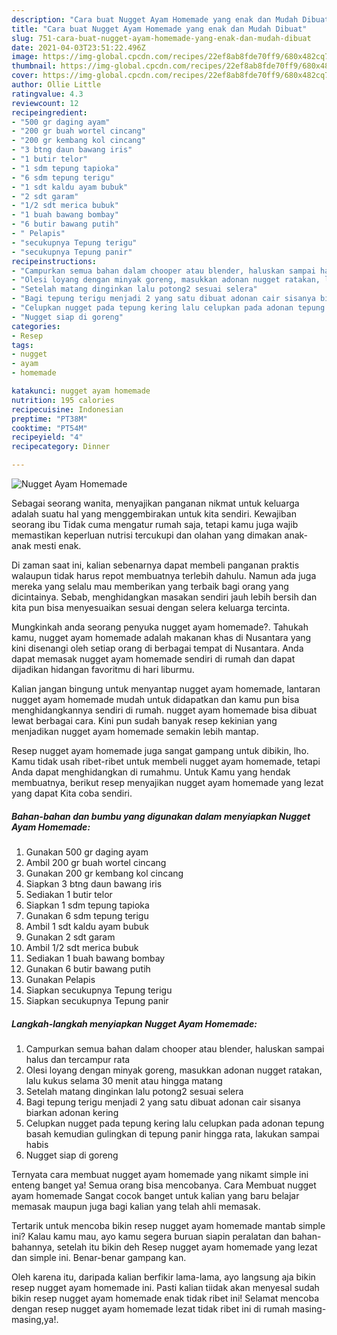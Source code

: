 ```yaml
---
description: "Cara buat Nugget Ayam Homemade yang enak dan Mudah Dibuat"
title: "Cara buat Nugget Ayam Homemade yang enak dan Mudah Dibuat"
slug: 751-cara-buat-nugget-ayam-homemade-yang-enak-dan-mudah-dibuat
date: 2021-04-03T23:51:22.496Z
image: https://img-global.cpcdn.com/recipes/22ef8ab8fde70ff9/680x482cq70/nugget-ayam-homemade-foto-resep-utama.jpg
thumbnail: https://img-global.cpcdn.com/recipes/22ef8ab8fde70ff9/680x482cq70/nugget-ayam-homemade-foto-resep-utama.jpg
cover: https://img-global.cpcdn.com/recipes/22ef8ab8fde70ff9/680x482cq70/nugget-ayam-homemade-foto-resep-utama.jpg
author: Ollie Little
ratingvalue: 4.3
reviewcount: 12
recipeingredient:
- "500 gr daging ayam"
- "200 gr buah wortel cincang"
- "200 gr kembang kol cincang"
- "3 btng daun bawang iris"
- "1 butir telor"
- "1 sdm tepung tapioka"
- "6 sdm tepung terigu"
- "1 sdt kaldu ayam bubuk"
- "2 sdt garam"
- "1/2 sdt merica bubuk"
- "1 buah bawang bombay"
- "6 butir bawang putih"
- " Pelapis"
- "secukupnya Tepung terigu"
- "secukupnya Tepung panir"
recipeinstructions:
- "Campurkan semua bahan dalam chooper atau blender, haluskan sampai halus dan tercampur rata"
- "Olesi loyang dengan minyak goreng, masukkan adonan nugget ratakan, lalu kukus selama 30 menit atau hingga matang"
- "Setelah matang dinginkan lalu potong2 sesuai selera"
- "Bagi tepung terigu menjadi 2 yang satu dibuat adonan cair sisanya biarkan adonan kering"
- "Celupkan nugget pada tepung kering lalu celupkan pada adonan tepung basah kemudian gulingkan di tepung panir hingga rata, lakukan sampai habis"
- "Nugget siap di goreng"
categories:
- Resep
tags:
- nugget
- ayam
- homemade

katakunci: nugget ayam homemade 
nutrition: 195 calories
recipecuisine: Indonesian
preptime: "PT38M"
cooktime: "PT54M"
recipeyield: "4"
recipecategory: Dinner

---
```



![Nugget Ayam Homemade](https://img-global.cpcdn.com/recipes/22ef8ab8fde70ff9/680x482cq70/nugget-ayam-homemade-foto-resep-utama.jpg)

Sebagai seorang wanita, menyajikan panganan nikmat untuk keluarga adalah suatu hal yang menggembirakan untuk kita sendiri. Kewajiban seorang ibu Tidak cuma mengatur rumah saja, tetapi kamu juga wajib memastikan keperluan nutrisi tercukupi dan olahan yang dimakan anak-anak mesti enak.

Di zaman  saat ini, kalian sebenarnya dapat membeli panganan praktis walaupun tidak harus repot membuatnya terlebih dahulu. Namun ada juga mereka yang selalu mau memberikan yang terbaik bagi orang yang dicintainya. Sebab, menghidangkan masakan sendiri jauh lebih bersih dan kita pun bisa menyesuaikan sesuai dengan selera keluarga tercinta. 



Mungkinkah anda seorang penyuka nugget ayam homemade?. Tahukah kamu, nugget ayam homemade adalah makanan khas di Nusantara yang kini disenangi oleh setiap orang di berbagai tempat di Nusantara. Anda dapat memasak nugget ayam homemade sendiri di rumah dan dapat dijadikan hidangan favoritmu di hari liburmu.

Kalian jangan bingung untuk menyantap nugget ayam homemade, lantaran nugget ayam homemade mudah untuk didapatkan dan kamu pun bisa menghidangkannya sendiri di rumah. nugget ayam homemade bisa dibuat lewat berbagai cara. Kini pun sudah banyak resep kekinian yang menjadikan nugget ayam homemade semakin lebih mantap.

Resep nugget ayam homemade juga sangat gampang untuk dibikin, lho. Kamu tidak usah ribet-ribet untuk membeli nugget ayam homemade, tetapi Anda dapat menghidangkan di rumahmu. Untuk Kamu yang hendak membuatnya, berikut resep menyajikan nugget ayam homemade yang lezat yang dapat Kita coba sendiri.

<!--inarticleads1-->

##### Bahan-bahan dan bumbu yang digunakan dalam menyiapkan Nugget Ayam Homemade:

1. Gunakan 500 gr daging ayam
1. Ambil 200 gr buah wortel cincang
1. Gunakan 200 gr kembang kol cincang
1. Siapkan 3 btng daun bawang iris
1. Sediakan 1 butir telor
1. Siapkan 1 sdm tepung tapioka
1. Gunakan 6 sdm tepung terigu
1. Ambil 1 sdt kaldu ayam bubuk
1. Gunakan 2 sdt garam
1. Ambil 1/2 sdt merica bubuk
1. Sediakan 1 buah bawang bombay
1. Gunakan 6 butir bawang putih
1. Gunakan  Pelapis
1. Siapkan secukupnya Tepung terigu
1. Siapkan secukupnya Tepung panir




<!--inarticleads2-->

##### Langkah-langkah menyiapkan Nugget Ayam Homemade:

1. Campurkan semua bahan dalam chooper atau blender, haluskan sampai halus dan tercampur rata
1. Olesi loyang dengan minyak goreng, masukkan adonan nugget ratakan, lalu kukus selama 30 menit atau hingga matang
1. Setelah matang dinginkan lalu potong2 sesuai selera
1. Bagi tepung terigu menjadi 2 yang satu dibuat adonan cair sisanya biarkan adonan kering
1. Celupkan nugget pada tepung kering lalu celupkan pada adonan tepung basah kemudian gulingkan di tepung panir hingga rata, lakukan sampai habis
1. Nugget siap di goreng




Ternyata cara membuat nugget ayam homemade yang nikamt simple ini enteng banget ya! Semua orang bisa mencobanya. Cara Membuat nugget ayam homemade Sangat cocok banget untuk kalian yang baru belajar memasak maupun juga bagi kalian yang telah ahli memasak.

Tertarik untuk mencoba bikin resep nugget ayam homemade mantab simple ini? Kalau kamu mau, ayo kamu segera buruan siapin peralatan dan bahan-bahannya, setelah itu bikin deh Resep nugget ayam homemade yang lezat dan simple ini. Benar-benar gampang kan. 

Oleh karena itu, daripada kalian berfikir lama-lama, ayo langsung aja bikin resep nugget ayam homemade ini. Pasti kalian tiidak akan menyesal sudah bikin resep nugget ayam homemade enak tidak ribet ini! Selamat mencoba dengan resep nugget ayam homemade lezat tidak ribet ini di rumah masing-masing,ya!.


